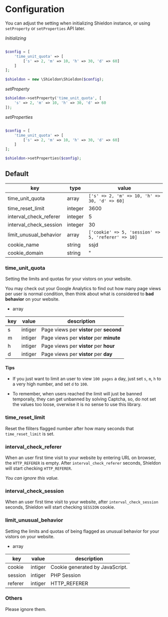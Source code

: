 # Configuration

You can adjust the setting when initializing Shieldon instance, or using `setProperty` or `setProperties` API later.

*Initializing*
```php

$config = [
    'time_unit_quota' => [
        ['s' => 2, 'm' => 10, 'h' => 30, 'd' => 60]
    ]
];

$shieldon = new \Shieldon\Shieldon($config);
```

*setProperty*
```php
$shieldon->setProperty('time_unit_quota', [
    's' => 2, 'm' => 10, 'h' => 30, 'd' => 60
]);
```

*setProperties*
```php

$config = [
    'time_unit_quota' => [
        ['s' => 2, 'm' => 10, 'h' => 30, 'd' => 60]
    ]
];

$shieldon->setProperties($config);
```
## Default

| key | type | value |
| --- | --- | --- |
| time_unit_quota | array |  `['s' => 2, 'm' => 10, 'h' => 30, 'd' => 60]` |
| time_reset_limit | integer | 3600 |
| interval_check_referer | integer | 5 |
| interval_check_session | integer | 30 |
| limit_unusual_behavior | array | `['cookie' => 5, 'session' => 5, 'referer' => 10]` |
| cookie_name | string | ssjd |
| cookie_domain | string | " |


### time_unit_quota

Setting the limits and quotas for your vistors on your website.

You may check out your Google Analytics to find out how many page views per user is normal condition, then think about what is considered to **bad behavior** on your website.

- array

| key | value | description |
| --- | --- | --- |
| s | intiger | Page views per **vistor** per **second** |
| m | intiger | Page views per **vistor** per **minute** |
| h | intiger | Page views per **vistor** per **hour** |
| d | intiger | Page views per **vistor** per **day** |

#### Tips

- If you just want to limit an user to view `100 pages` a day, just set `s`, `m`, `h` to a very high number, and set `d` to `100`.

- To remember, when users reached the limit will just be banned temporaily, they can get unbanned by solving Captcha, so, do not set the values too loose, overwise it is no sense to use this library.

### time_reset_limit

Reset the filiters flagged number after how many seconds that `time_reset_limit` is set.

### interval_check_referer

When an user first time visit to your website by entering URL on browser, the `HTTP_REFERER` is empty. After `interval_check_referer` seconds, Shieldon will start checking `HTTP_REFERER`.

*You can ignore this value.*

### interval_check_session

When an user first time visit to your website, after `interval_check_session` seconds, Shieldon will start checking `SESSION` cookie.

### limit_unusual_behavior

Setting the limits and quotas of being flagged as unusual behavior for your vistors on your website.

- array

| key | value | description |
| --- | --- | --- |
| cookie | intiger | Cookie generated by JavaScript. |
| session | intiger | PHP Session |
| referer | intiger | HTTP_REFERER |

### Others

Please ignore them.